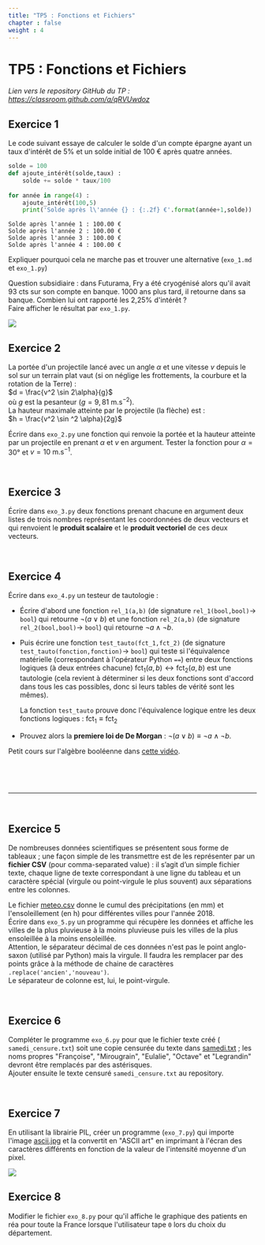 ```yaml
---
title: "TP5 : Fonctions et Fichiers"
chapter : false
weight : 4
---
```




# TP5 : Fonctions et Fichiers

*Lien vers le repository GitHub du TP : https://classroom.github.com/a/qRVUwdoz*



## Exercice 1

Le code suivant essaye de calculer le solde d'un compte épargne ayant un taux d'intérêt de 5% et un solde initial de 100 € après quatre années.


```python
solde = 100
def ajoute_intérêt(solde,taux) :
    solde += solde * taux/100
    
for année in range(4) :
    ajoute_intérêt(100,5)
    print('Solde après l\'année {} : {:.2f} €'.format(année+1,solde))
```

    Solde après l'année 1 : 100.00 €
    Solde après l'année 2 : 100.00 €
    Solde après l'année 3 : 100.00 €
    Solde après l'année 4 : 100.00 €


Expliquer pourquoi cela ne marche pas et trouver une alternative (`exo_1.md` et `exo_1.py`)

Question subsidiaire : dans Futurama, Fry a été cryogénisé alors qu'il avait 93 cts sur son compte en banque. 1000 ans plus tard, il retourne dans sa banque. Combien lui ont rapporté les 2,25% d'intérêt ?<br>Faire afficher le résultat par `exo_1.py`.



![](/Fry.jpeg)



## Exercice 2

La portée d'un projectile lancé avec un angle $\alpha$ et une vitesse $v$ depuis le sol sur un terrain plat vaut (si on néglige les frottements, la courbure et la rotation de la Terre) :<br>
$d = \frac{v^2 \sin 2\alpha}{g}$<br>
où $g$ est la pesanteur ($g = 9,81\text{ m.s}^{-2}$).<br>
La hauteur maximale atteinte par le projectile (la flèche) est :<br>
$h = \frac{v^2 \sin ^2 \alpha}{2g}$

Écrire dans `exo_2.py` une fonction qui renvoie la portée et la hauteur atteinte par un projectile en prenant $\alpha$ et $v$ en argument.
Tester la fonction pour $\alpha = 30°$ et $v=10\text{ m.s}^{-1}$.

&nbsp;



## Exercice 3

Écrire dans `exo_3.py` deux fonctions prenant chacune en argument deux listes de trois nombres représentant les coordonnées de deux vecteurs et qui renvoient le **produit scalaire** 
et le **produit vectoriel** de ces deux vecteurs.

&nbsp;



## Exercice 4

Écrire dans `exo_4.py` un testeur de tautologie :

- Écrire d'abord une fonction `rel_1(a,b)` (de signature `rel_1(bool,bool)`$\rightarrow$ `bool`) qui retourne $\neg(a\lor b)$ et une fonction `rel_2(a,b)` (de signature `rel_2(bool,bool)`$\rightarrow$ `bool`) qui retourne $\neg a \land \neg b$.

- Puis écrire une fonction `test_tauto(fct_1,fct_2)` (de signature `test_tauto(fonction,fonction)`$\rightarrow$ `bool`) qui teste si l'équivalence matérielle (correspondant à l'opérateur Python `==`) entre deux fonctions logiques (à deux entrées chacune) $\text{fct}_1(a,b)\leftrightarrow \text{fct}_2(a,b)$  est une tautologie (cela revient à déterminer si les deux fonctions sont d'accord dans tous les cas possibles, donc si leurs tables de vérité sont les mêmes).

  La fonction `test_tauto` prouve donc l'équivalence logique entre les deux fonctions logiques&nbsp;:&nbsp;$\text{fct}_1\equiv \text{fct}_2$

- Prouvez alors la **premiere loi de De Morgan** : $\neg(a\lor b)\equiv \neg a\land\neg b$.

Petit cours sur l'algèbre booléenne dans [cette vidéo](https://www.youtube.com/watch?v=_9nogCrIrIY).

&nbsp;



<br>

---

<br>

## Exercice 5

De nombreuses données scientifiques se présentent sous forme de tableaux ; une façon simple de les transmettre est de les représenter par un **fichier CSV** (pour comma-separated value)&nbsp;: 
il s’agit d’un simple fichier texte, chaque ligne de texte correspondant à une ligne du tableau et un caractère spécial (virgule ou point-virgule le plus souvent) aux séparations entre les colonnes.<br>

Le fichier <a href="pour_TP5/meteo.csv" download="meteo.csv">meteo.csv</a> donne le cumul des précipitations (en mm) et l'ensoleillement (en h) pour différentes villes pour l'année 2018.<br>Écrire dans `exo_5.py` un programme qui récupère les données et affiche les villes de la plus pluvieuse à la moins pluvieuse puis les villes de la plus ensoleillée à la moins ensoleillée.<br>Attention, le séparateur décimal de ces données n'est pas le point anglo-saxon (utilisé par Python) mais la virgule. 
Il faudra les remplacer par des points grâce à la méthode de chaine de caractères `.replace('ancien','nouveau')`. <br>Le séparateur de colonne est, lui, le point-virgule.

&nbsp;



## Exercice 6

Compléter le programme `exo_6.py` pour que le fichier texte créé ( `samedi_censure.txt`) soit une copie censurée du texte dans <a href="pour_TP5/samedi.txt" download="samedi.txt">samedi.txt</a> ; les noms propres "Françoise", "Mirougrain", "Eulalie", "Octave" et "Legrandin" devront être remplacés par des astérisques.<br>Ajouter ensuite le texte censuré `samedi_censure.txt` au repository.

&nbsp;



## Exercice 7

En utilisant la librairie PIL, créer un programme (`exo_7.py`) qui importe l'image <a href="pour_TP5/ascii.jpg" download="ascii.jpg">ascii.jpg</a> et la convertit en "ASCII art" en imprimant à l'écran des caractères différents en fonction de la valeur de l'intensité moyenne d'un pixel.



![](/leonce.png)





## Exercice 8

Modifier le fichier `exo_8.py` pour qu'il affiche le graphique des patients en réa pour toute la France lorsque l'utilisateur tape `0` lors du choix du département. 